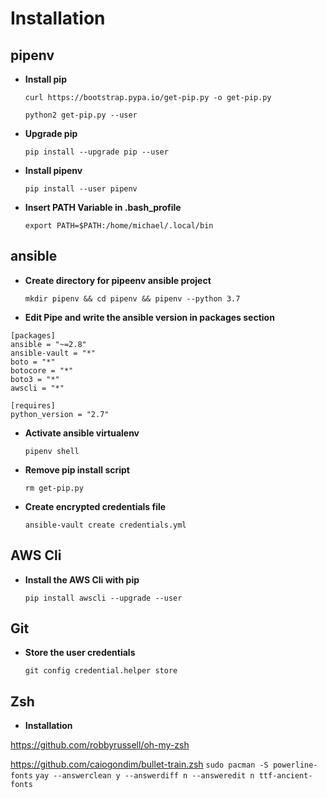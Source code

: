 # Installation 
 
## pipenv 
 
 * **Install pip** 
    ```
    curl https://bootstrap.pypa.io/get-pip.py -o get-pip.py
    ``` 
    ```
    python2 get-pip.py --user
    ``` 
 * **Upgrade pip** 
    ```
    pip install --upgrade pip --user
    ``` 
 * **Install pipenv** 
    ```
    pip install --user pipenv
    ``` 
 * **Insert PATH Variable in .bash_profile** 
    ```
    export PATH=$PATH:/home/michael/.local/bin
    ``` 
## ansible 
 
 * **Create directory for pipeenv ansible project** 
    ```
    mkdir pipenv && cd pipenv && pipenv --python 3.7
    ``` 
 * **Edit Pipe and  write the ansible version in packages section** 
``` 
[packages] 
ansible = "~=2.8" 
ansible-vault = "*" 
boto = "*" 
botocore = "*" 
boto3 = "*" 
awscli = "*" 
 
[requires] 
python_version = "2.7" 
``` 
  * **Activate ansible virtualenv** 
    ```
    pipenv shell
    ``` 
  * **Remove pip install script** 
    ```
    rm get-pip.py
    ``` 
  * **Create encrypted credentials file** 
    ```
    ansible-vault create credentials.yml
    ``` 
## AWS Cli 
 
  * **Install the AWS Cli with pip** 
    ```
    pip install awscli --upgrade --user
    ``` 
## Git 
 
  * **Store the user credentials** 
 
    ```git config credential.helper store``` 
 
## Zsh     
  * **Installation**
  
  https://github.com/robbyrussell/oh-my-zsh
  
  https://github.com/caiogondim/bullet-train.zsh
    ```
    sudo pacman -S powerline-fonts
    ```
    ```
    yay --answerclean y --answerdiff n --answeredit n ttf-ancient-fonts
    ``` 
